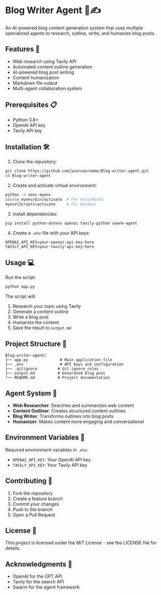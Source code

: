 # Blog Writer Agent 🤖✍️

An AI-powered blog content generation system that uses multiple specialized agents to research, outline, write, and humanize blog posts.

## Features 🌟

- Web research using Tavily API
- Automated content outline generation
- AI-powered blog post writing
- Content humanization
- Markdown file output
- Multi-agent collaboration system

## Prerequisites 📋

- Python 3.8+
- OpenAI API key
- Tavily API key

## Installation 🛠️

1. Clone the repository:
```bash
git clone https://github.com/yourusername/Blog-writer-agent.git
cd Blog-writer-agent
```

2. Create and activate virtual environment:
```bash
python -m venv myenv
source myenv/bin/activate  # For Unix/MacOS
myenv\Scripts\activate     # For Windows
```

3. Install dependencies:
```bash
pip install python-dotenv openai tavily-python swarm-agent
```

4. Create a `.env` file with your API keys:
```properties
OPENAI_API_KEY=your-openai-api-key-here
TAVILY_API_KEY=your-tavily-api-key-here
```

## Usage 💻

Run the script:
```bash
python app.py
```

The script will:
1. Research your topic using Tavily
2. Generate a content outline
3. Write a blog post
4. Humanize the content
5. Save the result to `output.md`

## Project Structure 📁

```
Blog-writer-agent/
├── app.py              # Main application file
├── .env                # API keys and configuration
├── .gitignore         # Git ignore rules
├── output.md          # Generated blog post
└── README.md          # Project documentation
```

## Agent System 🤖

- **Web Researcher**: Searches and summarizes web content
- **Content Outliner**: Creates structured content outlines
- **Blog Writer**: Transforms outlines into blog posts
- **Humanizer**: Makes content more engaging and conversational

## Environment Variables 🔑

Required environment variables in `.env`:
- `OPENAI_API_KEY`: Your OpenAI API key
- `TAVILY_API_KEY`: Your Tavily API key

## Contributing 🤝

1. Fork the repository
2. Create a feature branch
3. Commit your changes
4. Push to the branch
5. Open a Pull Request

## License 📄

This project is licensed under the MIT License - see the LICENSE file for details.

## Acknowledgments 🙏

- OpenAI for the GPT API
- Tavily for the search API
- Swarm for the agent framework